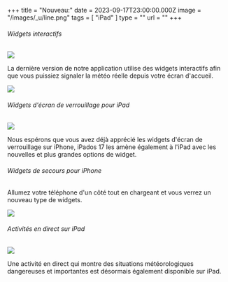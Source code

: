 +++
title = "Nouveau:"
date = 2023-09-17T23:00:00.000Z
image = "/images/_u/line.png"
tags = [ "iPad" ]
type = ""
url = ""
+++

###### Widgets interactifs

![](/images/_u/i_w2.jpeg)

La dernière version de notre application utilise des widgets interactifs afin que vous puissiez signaler la météo réelle depuis votre écran d'accueil.

![](/images/1w_sun_03.1.png-min.png)

###### Widgets d'écran de verrouillage pour iPad

![](/images/_u/ipad_rect2.jpg)

Nous espérons que vous avez déjà apprécié les widgets d'écran de verrouillage sur iPhone, iPados 17 les amène également à l'iPad avec les nouvelles et plus grandes options de widget.

###### Widgets de secours pour iPhone

Allumez votre téléphone d'un côté tout en chargeant et vous verrez un nouveau type de widgets.

![](/images/_u/standby.png)

###### Activités en direct sur iPad

![](/images/_u/la.jpg)

Une activité en direct qui montre des situations météorologiques dangereuses et importantes est désormais également disponible sur iPad.
